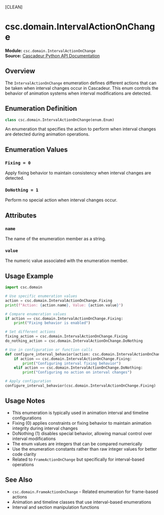 [CLEAN]

# csc.domain.IntervalActionOnChange

**Module:** `csc.domain.IntervalActionOnChange`  
**Source:** [Cascadeur Python API Documentation](https://cascadeur.com/python-api/_generate/csc.domain.IntervalActionOnChange.html)

## Overview

The `IntervalActionOnChange` enumeration defines different actions that can be taken when interval changes occur in Cascadeur. This enum controls the behavior of animation systems when interval modifications are detected.

## Enumeration Definition

```python
class csc.domain.IntervalActionOnChange(enum.Enum)
```

An enumeration that specifies the action to perform when interval changes are detected during animation operations.

## Enumeration Values

### `Fixing = 0`

Apply fixing behavior to maintain consistency when interval changes are detected.

### `DoNothing = 1`

Perform no special action when interval changes occur.

## Attributes

### `name`

The name of the enumeration member as a string.

### `value`

The numeric value associated with the enumeration member.

## Usage Example

```python
import csc.domain

# Use specific enumeration values
action = csc.domain.IntervalActionOnChange.Fixing
print(f"Action: {action.name}, Value: {action.value}")

# Compare enumeration values
if action == csc.domain.IntervalActionOnChange.Fixing:
    print("Fixing behavior is enabled")

# Set different actions
fixing_action = csc.domain.IntervalActionOnChange.Fixing
do_nothing_action = csc.domain.IntervalActionOnChange.DoNothing

# Use in configuration or function calls
def configure_interval_behavior(action: csc.domain.IntervalActionOnChange):
    if action == csc.domain.IntervalActionOnChange.Fixing:
        print("Configuring interval fixing behavior")
    elif action == csc.domain.IntervalActionOnChange.DoNothing:
        print("Configuring no action on interval changes")

# Apply configuration
configure_interval_behavior(csc.domain.IntervalActionOnChange.Fixing)
```

## Usage Notes

- This enumeration is typically used in animation interval and timeline configurations
- Fixing (0) applies constraints or fixing behavior to maintain animation integrity during interval changes
- DoNothing (1) disables special behavior, allowing manual control over interval modifications
- The enum values are integers that can be compared numerically
- Use the enumeration constants rather than raw integer values for better code clarity
- Related to `FrameActionOnChange` but specifically for interval-based operations

## See Also

- `csc.domain.FrameActionOnChange` - Related enumeration for frame-based actions
- Animation and timeline classes that use interval-based enumerations
- Interval and section manipulation functions